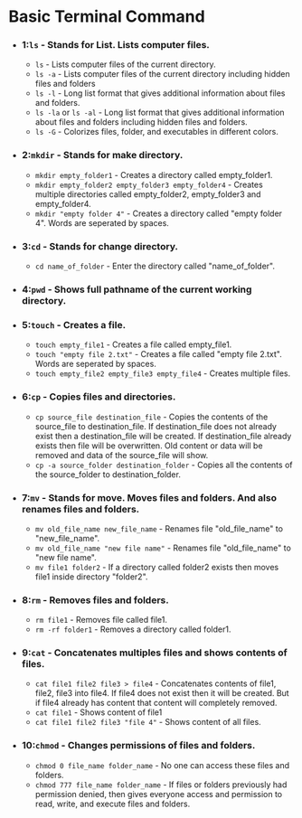 # Basic Terminal Command

* ### 1:`ls` - Stands for List. Lists computer files.
	* `ls` - Lists computer files of the current directory.
	* `ls -a` - Lists computer files of the current directory including hidden files and folders
	* `ls -l` - Long list format that gives additional information about files and folders. 
	* `ls -la` or `ls -al` - Long list format that gives additional information about files and folders including hidden files and folders. 
	* `ls -G` - Colorizes files, folder, and executables in different colors.
* ### 2:`mkdir` - Stands for make directory.
	* `mkdir empty_folder1` - Creates a directory called empty_folder1.
	* `mkdir empty_folder2 empty_folder3 empty_folder4` - Creates multiple directories called empty_folder2, empty_folder3 and empty_folder4.
	* `mkdir "empty folder 4"` - Creates a directory called "empty folder 4". Words are seperated by spaces.

* ### 3:`cd` - Stands for change directory.
	* `cd name_of_folder` - Enter the directory called "name_of_folder".
* ### 4:`pwd` - Shows full pathname of the current working directory.
* ### 5:`touch` - Creates a file.
	* `touch empty_file1` - Creates a file called empty_file1.
	* `touch "empty file 2.txt"` - Creates a file called "empty file 2.txt". Words are seperated by spaces.
	* `touch empty_file2 empty_file3 empty_file4` - Creates multiple files.
* ### 6:`cp` - Copies files and directories.
	* `cp source_file destination_file` - Copies the contents of the source_file to destination_file. If destination_file does not already exist then a destination_file will be created. If destination_file already exists then file will be overwritten. Old content or data will be removed and data of the source_file will show.
	* `cp -a source_folder destination_folder` - Copies all the contents of the source_folder to destination_folder.
* ### 7:`mv` - Stands for move. Moves files and folders. And also renames files and folders.
	* `mv old_file_name new_file_name` - Renames file "old_file_name" to "new_file_name".
	* `mv old_file_name "new file name"` - Renames file "old_file_name" to "new file name".
	* `mv file1 folder2` - If a directory called folder2 exists then moves file1 inside directory "folder2".
* ### 8:`rm` - Removes files and folders.
	* `rm file1` - Removes file called file1.
	* `rm -rf folder1` - Removes a directory called folder1.
* ### 9:`cat` - Concatenates multiples files and shows contents of files.
	* `cat file1 file2 file3 > file4` - Concatenates contents of file1, file2, file3 into file4. If file4 does not exist then it will be created. But if file4 already has content that content will completely removed.
	* `cat file1` - Shows content of file1
	* `cat file1 file2 file3 "file 4"` - Shows content of all files.
* ### 10:`chmod` - Changes permissions of files and folders.
	* `chmod 0 file_name folder_name` - No one can access these files and folders.
	* `chmod 777 file_name folder_name` - If files or folders previously had permission denied, then gives everyone access and permission to read, write, and execute files and folders.
	
